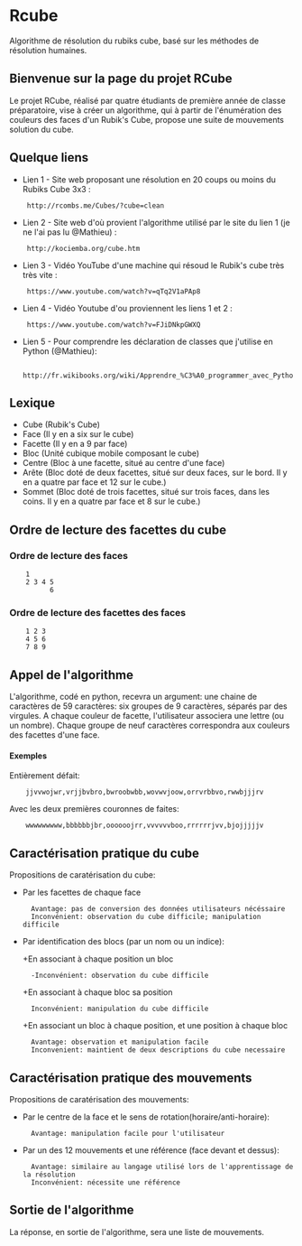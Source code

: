 # Rcube
Algorithme de résolution du rubiks cube, basé sur les méthodes de résolution humaines.

## Bienvenue sur la page du projet RCube
Le projet RCube, réalisé par quatre étudiants de première année de classe préparatoire, vise à créer un algorithme, qui à partir de l'énumération des couleurs des faces d'un Rubik's Cube, propose une suite de mouvements solution du cube.

## Quelque liens
- Lien 1 - Site web proposant une résolution en 20 coups ou moins du Rubiks Cube 3x3 :

       http://rcombs.me/Cubes/?cube=clean

- Lien 2 - Site web d'où provient l'algorithme utilisé par le site du lien 1 (je ne l'ai pas lu @Mathieu) :

       http://kociemba.org/cube.htm

- Lien 3 - Vidéo YouTube d'une machine qui résoud le Rubik's cube très très vite :

       https://www.youtube.com/watch?v=qTq2V1aPAp8

- Lien 4 - Vidéo Youtube d'ou proviennent les liens 1 et 2 :

       https://www.youtube.com/watch?v=FJiDNkpGWXQ

- Lien 5 - Pour comprendre les déclaration de classes que j'utilise en Python (@Mathieu):

       http://fr.wikibooks.org/wiki/Apprendre_%C3%A0_programmer_avec_Python/Classes,_m%C3%A9thodes,_h%C3%A9ritage


## Lexique
* Cube (Rubik's Cube)
* Face (Il y en a six sur le cube)
* Facette (Il y en a 9 par face)
* Bloc (Unité cubique mobile composant le cube)
* Centre (Bloc à une facette, situé au centre d'une face)
* Arête (Bloc doté de deux facettes, situé sur deux faces, sur le bord. Il y en a quatre par face et 12 sur le cube.)
* Sommet (Bloc doté de trois facettes, situé sur trois faces, dans les coins. Il y en a quatre par face et 8 sur le cube.)

## Ordre de lecture des facettes du cube
### Ordre de lecture des faces
        1
        2 3 4 5
              6
### Ordre de lecture des facettes des faces
        1 2 3
        4 5 6
        7 8 9
## Appel de l'algorithme
L'algorithme, codé en python, recevra un argument: une chaine de caractères de 59 caractères: six groupes de 9 caractères, séparés par des virgules. A chaque couleur de facette, l'utilisateur associera une lettre (ou un nombre). Chaque groupe de neuf caractères correspondra aux couleurs des facettes d'une face.

#### Exemples
Entièrement défait:

        jjvvwojwr,vrjjbvbro,bwroobwbb,wovwvjoow,orrvrbbvo,rwwbjjjrv
Avec les deux premières couronnes de faites:

        wwwwwwwww,bbbbbbjbr,oooooojrr,vvvvvvboo,rrrrrrjvv,bjojjjjjv

## Caractérisation pratique du cube
Propositions de caratérisation du cube:
* Par les facettes de chaque face

        Avantage: pas de conversion des données utilisateurs nécéssaire
        Inconvénient: observation du cube difficile; manipulation difficile

* Par identification des blocs (par un nom ou un indice):

    +En associant à chaque position un bloc

        -Inconvénient: observation du cube difficile

    +En associant à chaque bloc sa position

        Inconvénient: manipulation du cube difficile

    +En associant un bloc à chaque position, et une position à chaque bloc

        Avantage: observation et manipulation facile
        Inconvenient: maintient de deux descriptions du cube necessaire
        
## Caractérisation pratique des mouvements

Propositions de caratérisation des mouvements:
* Par le centre de la face et le sens de rotation(horaire/anti-horaire):

        Avantage: manipulation facile pour l'utilisateur

* Par un des 12 mouvements et une référence (face devant et dessus):
        
        Avantage: similaire au langage utilisé lors de l'apprentissage de la résolution
        Inconvénient: nécessite une référence

## Sortie de l'algorithme
La réponse, en sortie de l'algorithme, sera une liste de mouvements.
